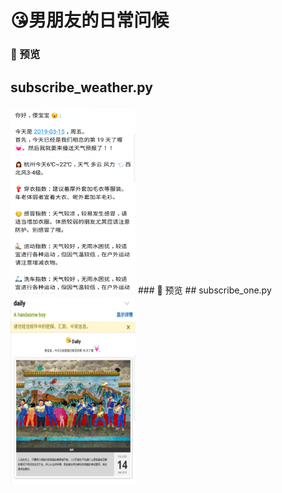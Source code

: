 #  😘男朋友的日常问候

### 👀 预览
## subscribe_weather.py



  <img src="https://raw.githubusercontent.com/OneStepAndTwoSteps/boyfriend_daily/master/static/1.png" width="200px" height="300px" />
### 👀 预览
## subscribe_one.py



  <img src="https://raw.githubusercontent.com/OneStepAndTwoSteps/boyfriend_daily/master/static/2.png" width="200px" height="300px" />
